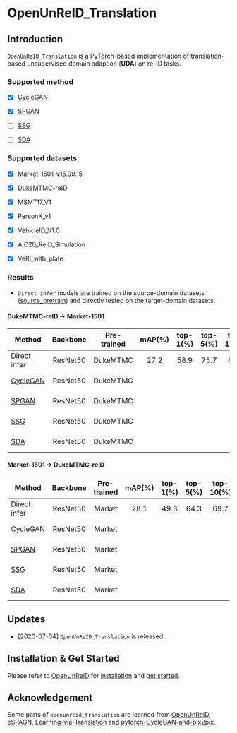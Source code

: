 # OpenUnReID_Translation

## Introduction
`OpenUnReID_Translation` is a PyTorch-based implementation of translation-based 
unsupervised domain adaption (**UDA**) on re-ID tasks. 


### Supported method
- [x] [CycleGAN](https://arxiv.org/pdf/1703.10593.pdf)
- [x] [SPGAN](https://arxiv.org/pdf/1711.09020.pdf)
- [ ] [SSG](https://arxiv.org/abs/1811.10144v2)
- [ ] [SDA](https://arxiv.org/pdf/2003.06650.pdf)


### Supported datasets
- [x] Market-1501-v15.09.15
- [x] DukeMTMC-reID
- [x] MSMT17_V1
- [x] PersonX_v1
- [x] VehicleID_V1.0
- [x] AIC20_ReID_Simulation
- [x] VeRi_with_plate


### Results

- `Direct infer` models are trained on the source-domain datasets ([source_pretrain](../tools/source_pretrain)) and directly tested on the target-domain datasets.

#### DukeMTMC-reID -> Market-1501

| Method | Backbone | Pre-trained | mAP(%) | top-1(%) | top-5(%) | top-10(%) | Train time | Download |
| ----- | :------: | :---------: | :----: | :------: | :------: | :-------: | :------: | :------: |
| Direct infer | ResNet50 | DukeMTMC | 27.2 | 58.9 | 75.7 | 81.4 | ~1h | [[config]](https://drive.google.com/file/d/1_gnPfjwf9uTOJyg1VsBzbMNQ-SGuhohP/view?usp=sharing) [[model]](https://drive.google.com/file/d/1MH-eIuWICkkQ8Ka3stXbiTq889yUZjBV/view?usp=sharing) |
| [CycleGAN]() | ResNet50 | DukeMTMC |  |  |  |  |  | [[config]]() [[model]]() |
| [SPGAN]()    | ResNet50 | DukeMTMC |  |  |  |  |  | [[config]]() [[model]]() |
| [SSG]()      | ResNet50 | DukeMTMC |  |  |  |  |  | [[config]]() [[model]]() |
| [SDA]()      | ResNet50 | DukeMTMC |  |  |  |  |  | [[config]]() [[model]]() |

#### Market-1501 -> DukeMTMC-reID

| Method | Backbone | Pre-trained | mAP(%) | top-1(%) | top-5(%) | top-10(%) | Train time | Download |
| ----- | :------: | :---------: | :----: | :------: | :------: | :-------: | :------: | :------: |
| Direct infer | ResNet50 | Market | 28.1 | 49.3 | 64.3 | 69.7 | ~1h | [[config]](https://drive.google.com/file/d/1FOuW_Hwl2ASPx0iXeDNxZ1R9MwFBr3gx/view?usp=sharing) [[model]](https://drive.google.com/file/d/13dkhrjz-VIH3jCjIep185MLZxFSD_F7R/view?usp=sharing) |
| [CycleGAN]() | ResNet50 | Market |  |  |  |  |  | [[config]]() [[model]]() |
| [SPGAN]()    | ResNet50 | Market |  |  |  |  |  | [[config]]() [[model]]() |
| [SSG]()      | ResNet50 | Market |  |  |  |  |  | [[config]]() [[model]]() |
| [SDA]()      | ResNet50 | Market |  |  |  |  |  | [[config]]() [[model]]() |


## Updates

+ [2020-07-04] `OpenUnReID_Translation` is released.

## Installation & Get Started

Please refer to [OpenUnReID](https://github.com/open-mmlab/OpenUnReID) for 
[installation](https://github.com/open-mmlab/OpenUnReID/blob/master/docs/INSTALL.md) and 
[get started](https://github.com/open-mmlab/OpenUnReID/blob/master/docs/GETTING_STARTED.md).


## Acknowledgement

Some parts of `openunreid_translation` are learned from 
[OpenUnReID](https://github.com/open-mmlab/OpenUnReID),
[eSPAGN](https://github.com/Simon4Yan/eSPGAN),
[Learning-via-Translation](https://github.com/Simon4Yan/Learning-via-Translation) and
[pytorch-CycleGAN-and-pix2pix](https://github.com/junyanz/pytorch-CycleGAN-and-pix2pix).

